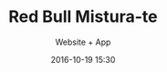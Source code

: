 ---
layout: post
category: work
tags: website-mobile
title: 'Red Bull Mistura-te'
subtitle: 'Website + App'
desc: "A promotional tinder like app around Buraka Som Sistema band and Red Bull to allow people to mix between themselves and win prizes."
client: 'Red Bull'
date: 2016-10-19 15:30
uri: 'http://buraka.redbull.pt/'
image:
 - url: '../../images/work/wellclub.jpg'
permalink: /work/wellclub
links: 
 - website: http://buraka.redbull.pt/
 - android: https://play.google.com/store/apps/details?id=com.minuscode.mistura_te&hl=en
 - iOs: https://itunes.apple.com/us/app/mistura-te/id1089109814?mt=8
sitemap: false
---